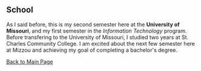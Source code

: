 ## School

As I said before, this is my second semester here at the **University of Missouri**, and my first semester in the *Information Technology* program.
Before transfering to the University of Missouri, I studied two years at St. Charles Community College. I am excited about the next few semester here at Mizzou and achieving my goal of completing a bachelor's degree.

[Back to Main Page](README.md)
